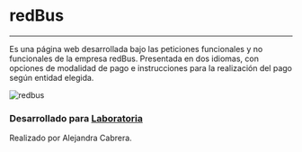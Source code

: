 # redBus 
---
Es una página web desarrollada bajo las peticiones funcionales y no funcionales de la empresa redBus. Presentada en dos idiomas, con opciones de modalidad de pago e instrucciones para la realización del pago según entidad elegida.

![redbus](https://user-images.githubusercontent.com/32287306/38588196-390768f0-3cea-11e8-8862-9d3e27f38162.gif)

### Desarrollado para [Laboratoria](http://laboratoria.la) 

Realizado por Alejandra Cabrera. 